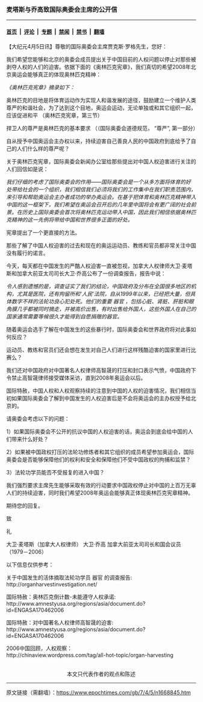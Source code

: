 ### 麦塔斯与乔高致国际奥委会主席的公开信

---

#### [首页](../../../..?n1668845) &nbsp;|&nbsp; [评论](../../../../../epoch-comment?n1668845) &nbsp;|&nbsp; [专题](../../../../../epoch-special?n1668845) &nbsp;|&nbsp; [禁闻](../../../../../epoch-news?n1668845) &nbsp;|&nbsp; [禁书](../../../../../books?n1668845) &nbsp;|&nbsp; [翻墙](https://github.com/gfw-breaker/nogfw/blob/master/README.md?n1668845)


<div class="post_content" id="artbody" itemprop="articleBody">
 <!-- article content begin -->
 <p>
  【大纪元4月5日讯】尊敬的国际奥委会主席贾克斯‧罗格先生，您好：
 </p>
 <p>
  我们希望您能够和北京的奥委会成员提出关于中国目前的人权问题以停止对那些被剥夺人权的人们的迫害。依据下面的《奥林匹克宪章》，我们真切的希望2008年北京奥运会能够真正的体现奥林匹克精神：
 </p>
 <p>
  <i>
   《奥林匹克宪章》摘录如下：
  </i>
 </p>
 <p>
  奥林匹克的目地是将体育运动作为实现人和谐发展的途径，鼓励建立一个维护人类尊严的和谐社会，为了达到这个目地，奥运会运动，无论单独或和其它组织一起，应该促进和平 （奥林匹克宪章，第三节）
 </p>
 <p>
  捍卫人的尊严是奥林匹克的基本要求 （（国际奥委会道德规范， “尊严”, 第一部分）
 </p>
 <p>
  自从授予中国奥运会主办权以来，持续迫害自己善良人民的中国政府到底给予了自己的人们什么样的尊严呢？
 </p>
 <p>
  关于奥林匹克宪章，国际奥委会新闻办公室给那些提出对中国人权迫害进行关注的人们回信如是说：
 </p>
 <p>
  <i>
   我们仔细的考虑了国际奥委会的作用——国际奥委会是一个从多方面将体育的好处带给社会的一个组织，我们相信我们必须将我们的工作集中在我们职责范围内，来引导和帮助奥运会主办者成功的举办奥运会。在基于把体育和奥林匹克精神带入中国的这一框架下，我们希望在奥运会召开后的几年里中国将会有更广阔的社会前景。在历史上国际奥委会首次将奥林匹克运动带入中国，因此我们相信依据奥林匹克精神的这一先例将带给中国和世界很多正面的好处。
  </i>
 </p>
 <p>
  宪章提出了一个更直接的方法。
 </p>
 <p>
  那些了解了中国人权迫害的过去和现在的奥运运动员、教练和官员都非常关注中国没有履行的诺言。
 </p>
 <p>
  今天，每天都在中国发生的严酷人权迫害一直被忽视，加拿大人权律师大卫‧麦塔斯和加拿大前亚太司司长大卫‧乔高公布了一份调查报告，报告中说：
 </p>
 <p>
  <i>
   令人感到遗憾的是，调查证实了我们的结论，中国政府及分布在全国很多地区的机构，尤其是医院，还有拘留所和‘人民’法院，自从1999年以来，已经把大量，但具体数字不祥的法轮功良心犯处死。他们的重要
   <ok href="https://www.epochtimes.com/gb/tag/%E5%99%A8%E5%AE%98.html">
    器官
   </ok>
   ，包括心脏、肾脏、肝脏和眼角膜几乎都被同时摘走，并被高价出售，有时出售给外国人，这些外国人在自己的国家通常需要等候很久才能得到自愿捐赠的器官。
  </i>
 </p>
 <p>
  随着奥运会选手了解在中国发生的这些暴行时，国际奥委会和世界政府将对此事如何反应？
 </p>
 <p>
  运动员、教练和官员们还会想在发生对自己人们进行这样残酷迫害的国家里进行比赛么？
 </p>
 <p>
  我们还对中国政府对中国著名人权律师高智晟的打压和封口表示气愤，中国政府下令禁止高智晟律师接受媒体采访，直到2008年奥运会以后。
 </p>
 <p>
  国际特赦，中国人权和人权观察持续的注意到中国的人权的迫害情况，我们相信当初如果国际奥委会了解到中国发生的人权迫害后是不会将奥运会的主办权授予给北京的。
 </p>
 <p>
  请奥委会考虑以下的问题：
 </p>
 <p>
  1）如果国际奥委会不公开的抗议中国的人权迫害的话，奥运会到底会给中国的人们带来什么好处？
 </p>
 <p>
  2）如果被中国政权打压的法轮功修炼者和其它组织的成员希望参加奥运会，国际奥委会是否能够保障他们的权利和安全和保障他们不受中国政权的拘捕和监禁？
 </p>
 <p>
  3）法轮功学员能否不受报复的进入中国？
 </p>
 <p>
  我们强烈要求主席先生能够采取有效的行动要求中国政权停止对中国的上百万无辜人们的持续迫害，同时我们希望2008年奥运会能够真正体现奥林匹克宪章精神。
 </p>
 <p>
  期待您的回复。
 </p>
 <p>
  致
 </p>
 <p>
  礼
 </p>
 <p>
  大卫‧麦塔斯（加拿大人权律师）    大卫‧乔高  加拿大前亚太司司长和国会议员（1979－2006）
 </p>
 <p>
  <p>
   以下信息仅供参考：
  </p>
  <p>
   关于中国发生的活体摘取法轮功学员
   <ok href="https://www.epochtimes.com/gb/tag/%E5%99%A8%E5%AE%98.html">
    器官
   </ok>
   的调查报告:
   <br/>
   http://organharvestinvestigation.net/
  </p>
  <p>
   国际特赦：奥林匹克倒计数-未能遵守人权承诺: http://www.amnestyusa.org/regions/asia/document.do?id=ENGASA170462006
  </p>
  <p>
   国际特赦：对中国著名人权律师高智晟的迫害: http://www.amnestyusa.org/regions/asia/document.do?id=ENGASA170462006
  </p>
  <p>
   2006中国回顾，人权观察：
   <br/>
   http://chinaview.wordpress.com/tag/all-hot-topic/organ-harvesting
   <font color="#ffffff">
    (http://www.dajiyuan.com)
   </font>
   <br/>
   <center>
    <font class="GY13">
     本文只代表作者的观点和陈述
    </font>
   </center>
  </p>
  <!-- article content end -->
  <div id="below_article_ad">
  </div>
 </p>
</div>


---

原文链接（需翻墙）：https://www.epochtimes.com/gb/7/4/5/n1668845.htm